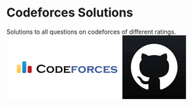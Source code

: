 # Codeforces Solutions
Solutions to all questions on codeforces of different ratings. 
<br/>
<img src="./images/Codeforces.png" alt="Codeforces"><nfsp/><img src="./images/Github.jpg" alt="Github">
